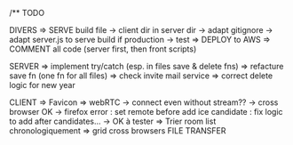 
/** TODO

DIVERS
    => SERVE build file
        -> client dir in server dir
        -> adapt gitignore
        -> adapt server.js to serve build if production
        -> test
    => DEPLOY to AWS
    => COMMENT all code (server first, then front scripts)


SERVER
    => implement try/catch (esp. in files save & delete fns)
    => refacture save fn (one fn for all files)
    => check invite mail service
    => correct delete logic for new year

CLIENT
    => Favicon
    => webRTC
        -> connect even without stream??
        -> cross browser OK
        -> firefox error : set remote before add ice candidate : fix logic to add after candidates...
            -> OK à tester
    => Trier room list chronologiquement
    => grid cross browsers
FILE TRANSFER

